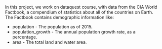 In this project, we work on dataquest course, with data from the CIA World Factbook, a compendium of statistics about all of the countries on Earth. 
The Factbook contains demographic information like: 
- population - The population as of 2015.
- population_growth - The annual population growth rate, as a percentage.
- area - The total land and water area.
